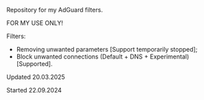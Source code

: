 Repository for my AdGuard filters.

FOR MY USE ONLY!

Filters:
- Removing unwanted parameters [Support temporarily stopped];
- Block unwanted connections (Default + DNS + Experimental) [Supported].

Updated 20.03.2025

Started 22.09.2024

